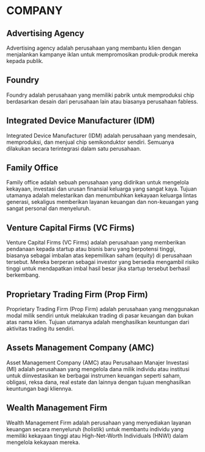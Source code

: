 # COMPANY

## Advertising Agency

Advertising agency adalah perusahaan yang membantu klien dengan menjalankan kampanye iklan untuk mempromosikan produk-produk mereka kepada publik.

## Foundry

Foundry adalah perusahaan yang memiliki pabrik untuk memproduksi chip berdasarkan desain dari perusahaan lain atau biasanya perusahaan fabless.

## Integrated Device Manufacturer (IDM)

Integrated Device Manufacturer (IDM) adalah perusahaan yang mendesain, memproduksi, dan menjual chip semikonduktor sendiri. Semuanya dilakukan secara terintegrasi dalam satu perusahaan.

## Family Office

Family office adalah sebuah perusahaan yang didirikan untuk mengelola kekayaan, investasi dan urusan finansial keluarga yang sangat kaya. Tujuan utamanya adalah melestarikan dan menumbuhkan kekayaan keluarga lintas generasi, sekaligus memberikan layanan keuangan dan non-keuangan yang sangat personal dan menyeluruh.

## Venture Capital Firms (VC Firms)

Venture Capital Firms (VC Firms) adalah perusahaan yang memberikan pendanaan kepada startup atau bisnis baru yang berpotensi tinggi, biasanya sebagai imbalan atas kepemilikan saham (equity) di perusahaan tersebut. Mereka berperan sebagai investor yang bersedia mengambil risiko tinggi untuk mendapatkan imbal hasil besar jika startup tersebut berhasil berkembang.

## Proprietary Trading Firm (Prop Firm)

Proprietary Trading Firm (Prop Firm) adalah perusahaan yang menggunakan modal milik sendiri untuk melakukan trading di pasar keuangan dan bukan atas nama klien. Tujuan utamanya adalah menghasilkan keuntungan dari aktivitas trading itu sendiri.

## Assets Management Company (AMC)

Asset Management Company (AMC) atau Perusahaan Manajer Investasi (MI) adalah perusahaan yang mengelola dana milik individu atau institusi untuk diinvestasikan ke berbagai instrumen keuangan seperti saham, obligasi, reksa dana, real estate dan lainnya dengan tujuan menghasilkan keuntungan bagi kliennya.

## Wealth Management Firm

Wealth Management Firm adalah perusahaan yang menyediakan layanan keuangan secara menyeluruh (holistik) untuk membantu individu yang memiliki kekayaan tinggi atau High-Net-Worth Individuals (HNWI) dalam mengelola kekayaan mereka.